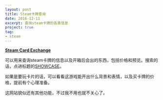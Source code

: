 ```yaml
---
layout: post
title: Steam卡牌查询
date: 2016-12-11
excerpt: 查询steam卡牌的各类信息
project: true
tag: 
- steam
---
```


[**Steam Card Exchange**](http://www.steamcardexchange.net)

可以用来查询steam卡牌的信息以及开箱后会出的东西，包括价格和预览。搜索的话，点进标题的[SHOWCASE](http://www.steamcardexchange.net/index.php?showcase)。

如果是要玩卡片的话，可以看看这游戏能开出什么背景和表情，以及买卡牌的价格，提前有个心理准备。

这网站貌似还有其他功能，不过我不用也就不关心了。